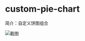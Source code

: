 # custom-pie-chart

简介：自定义饼图组合

![截图](https://img.alicdn.com/tfs/TB16mFBeQyWBuNjy0FpXXassXXa-2248-988.png)
